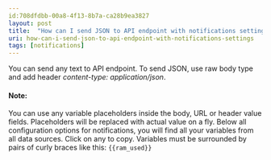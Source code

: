 ```yaml
---
id:708dfdbb-00a8-4f13-8b7a-ca28b9ea3827
layout: post
title:  "How can I send JSON to API endpoint with notifications settings?"
uri: how-can-i-send-json-to-api-endpoint-with-notifications-settings
tags: [notifications]
---
```


You can send any text to API endpoint. To send JSON, use raw body type and add header _content-type: application/json_.

<!-- more -->

#### Note:

You can use any variable placeholders inside the body, URL or header value fields. Placeholders will be replaced with actual value on a fly. Below all configuration options for notifications, you will find all your variables from all data sources. Click on any to copy. Variables must be surrounded by pairs of curly braces like this: `{{ram_used}}`
